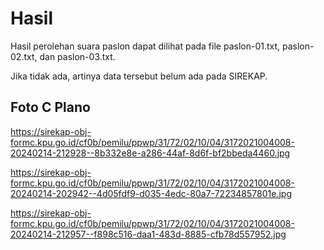 # Hasil

Hasil perolehan suara paslon dapat dilihat pada file paslon-01.txt, paslon-02.txt, dan paslon-03.txt.

Jika tidak ada, artinya data tersebut belum ada pada SIREKAP.

## Foto C Plano

https://sirekap-obj-formc.kpu.go.id/cf0b/pemilu/ppwp/31/72/02/10/04/3172021004008-20240214-212928--8b332e8e-a286-44af-8d6f-bf2bbeda4460.jpg

https://sirekap-obj-formc.kpu.go.id/cf0b/pemilu/ppwp/31/72/02/10/04/3172021004008-20240214-202942--4d05fdf9-d035-4edc-80a7-72234857801e.jpg

https://sirekap-obj-formc.kpu.go.id/cf0b/pemilu/ppwp/31/72/02/10/04/3172021004008-20240214-212957--f898c516-daa1-483d-8885-cfb78d557952.jpg
